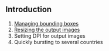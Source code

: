 ## Introduction ##

  1. [Managing bounding boxes](http://youtu.be/oH7UAYiYSrw)
  1. [Resizing the output images](http://youtu.be/d19nxNPDPVA)
  1. Setting DPI for output images
  1. Quickly bursting to several countries